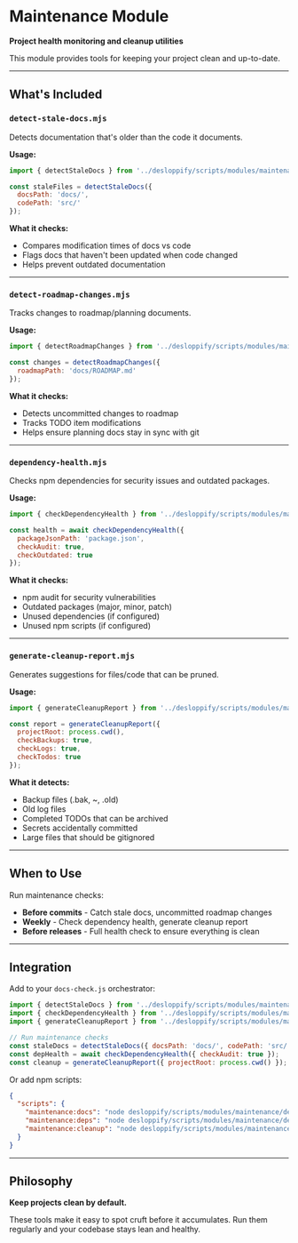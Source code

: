 # Maintenance Module

**Project health monitoring and cleanup utilities**

This module provides tools for keeping your project clean and up-to-date.

---

## What's Included

### `detect-stale-docs.mjs`
Detects documentation that's older than the code it documents.

**Usage:**
```javascript
import { detectStaleDocs } from '../desloppify/scripts/modules/maintenance/detect-stale-docs.mjs';

const staleFiles = detectStaleDocs({
  docsPath: 'docs/',
  codePath: 'src/'
});
```

**What it checks:**
- Compares modification times of docs vs code
- Flags docs that haven't been updated when code changed
- Helps prevent outdated documentation

---

### `detect-roadmap-changes.mjs`
Tracks changes to roadmap/planning documents.

**Usage:**
```javascript
import { detectRoadmapChanges } from '../desloppify/scripts/modules/maintenance/detect-roadmap-changes.mjs';

const changes = detectRoadmapChanges({
  roadmapPath: 'docs/ROADMAP.md'
});
```

**What it checks:**
- Detects uncommitted changes to roadmap
- Tracks TODO item modifications
- Helps ensure planning docs stay in sync with git

---

### `dependency-health.mjs`
Checks npm dependencies for security issues and outdated packages.

**Usage:**
```javascript
import { checkDependencyHealth } from '../desloppify/scripts/modules/maintenance/dependency-health.mjs';

const health = await checkDependencyHealth({
  packageJsonPath: 'package.json',
  checkAudit: true,
  checkOutdated: true
});
```

**What it checks:**
- npm audit for security vulnerabilities
- Outdated packages (major, minor, patch)
- Unused dependencies (if configured)
- Unused npm scripts (if configured)

---

### `generate-cleanup-report.mjs`
Generates suggestions for files/code that can be pruned.

**Usage:**
```javascript
import { generateCleanupReport } from '../desloppify/scripts/modules/maintenance/generate-cleanup-report.mjs';

const report = generateCleanupReport({
  projectRoot: process.cwd(),
  checkBackups: true,
  checkLogs: true,
  checkTodos: true
});
```

**What it detects:**
- Backup files (.bak, ~, .old)
- Old log files
- Completed TODOs that can be archived
- Secrets accidentally committed
- Large files that should be gitignored

---

## When to Use

Run maintenance checks:
- **Before commits** - Catch stale docs, uncommitted roadmap changes
- **Weekly** - Check dependency health, generate cleanup report
- **Before releases** - Full health check to ensure everything is clean

---

## Integration

Add to your `docs-check.js` orchestrator:

```javascript
import { detectStaleDocs } from '../desloppify/scripts/modules/maintenance/detect-stale-docs.mjs';
import { checkDependencyHealth } from '../desloppify/scripts/modules/maintenance/dependency-health.mjs';
import { generateCleanupReport } from '../desloppify/scripts/modules/maintenance/generate-cleanup-report.mjs';

// Run maintenance checks
const staleDocs = detectStaleDocs({ docsPath: 'docs/', codePath: 'src/' });
const depHealth = await checkDependencyHealth({ checkAudit: true });
const cleanup = generateCleanupReport({ projectRoot: process.cwd() });
```

Or add npm scripts:

```json
{
  "scripts": {
    "maintenance:docs": "node desloppify/scripts/modules/maintenance/detect-stale-docs.mjs",
    "maintenance:deps": "node desloppify/scripts/modules/maintenance/dependency-health.mjs",
    "maintenance:cleanup": "node desloppify/scripts/modules/maintenance/generate-cleanup-report.mjs"
  }
}
```

---

## Philosophy

**Keep projects clean by default.**

These tools make it easy to spot cruft before it accumulates. Run them regularly and your codebase stays lean and healthy.

